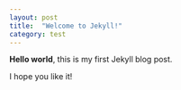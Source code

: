 ```yaml
---
layout: post
title:  "Welcome to Jekyll!"
category: test
---
```


**Hello world**, this is my first Jekyll blog post.

I hope you like it!